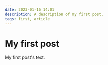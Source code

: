 ```yaml
---
date: 2023-01-16 14:01
description: A description of my first post.
tags: first, article
---
```

# My first post

My first post's text.
